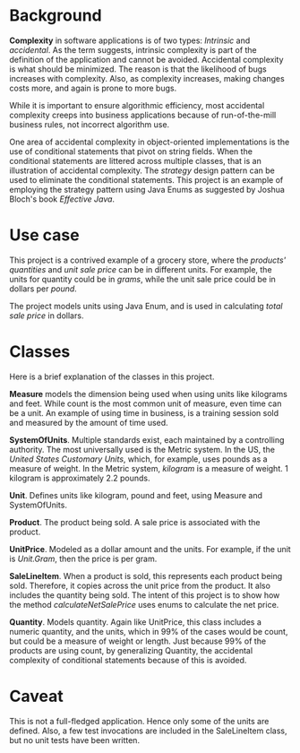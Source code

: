 # Background
**Complexity** in software applications is of two types: *Intrinsic* and *accidental*.
As the term suggests, intrinsic complexity is part of the definition of the application and 
cannot be avoided. Accidental complexity is what should be minimized.
The reason is that the likelihood of bugs increases with complexity. Also, as complexity increases, making changes costs more, and again is prone to more bugs.

While it is important to ensure algorithmic efficiency, most accidental complexity creeps into
business applications because of run-of-the-mill business rules, not incorrect algorithm use.

One area of accidental complexity in object-oriented implementations is the use of conditional statements that pivot on string fields. When the conditional statements are littered across multiple classes, that is an illustration of accidental complexity. 
The *strategy* design pattern can be used to eliminate the conditional statements.
This project is an example of employing the strategy pattern using Java Enums as suggested by
Joshua Bloch's book *Effective Java*.

# Use case
This project is a contrived example of a grocery store, where the *products'* *quantities* and *unit sale price* can be in different units. For example, the units for quantity could be in *grams*, while the unit sale price could be in dollars per *pound*.

The project models units using Java Enum, and is used in calculating *total sale price* in dollars.

# Classes
Here is a brief explanation of the classes in this project.

**Measure** models the dimension being used when using units like kilograms and feet. While count is the most common unit of measure, even time can be a unit. 
An example of using time in business, is a training session sold and measured by the amount of time used.

**SystemOfUnits**. Multiple standards exist, each maintained by a controlling authority. The most universally used is the Metric system. In the US, the *United States Customary Units*, which, for example, uses pounds as a measure of weight. In the Metric system,  *kilogram* is a measure of weight. 1 kilogram  is approximately 2.2 pounds.

**Unit**. Defines units like kilogram, pound and feet, using Measure and SystemOfUnits.

**Product**. The product being sold. A sale price is associated with the product.

**UnitPrice**. Modeled as a dollar amount and the units. For example, if the unit is *Unit.Gram*, then the price is per gram.

**SaleLineItem**. When a product is sold, this represents each product being sold. Therefore, it copies across the unit price from the product.
It also includes the quantity being sold. The intent of this project is to show how the method *calculateNetSalePrice* uses enums to calculate the net price.

**Quantity**. Models quantity. Again like UnitPrice, this class includes a numeric quantity, and the units, which in 99% of the cases would be count, but could be a measure of weight or length. Just because 99% of the products are using count, by generalizing Quantity, the accidental complexity of conditional statements because of this is avoided.


# Caveat
This is not a full-fledged application. Hence only some of the units are defined. Also, a few test invocations are included in the SaleLineItem class, but no unit tests have been written.

